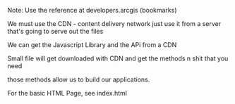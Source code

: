 Note: Use the reference at developers.arcgis (bookmarks)

We must use the CDN - content delivery network 
just use it from a server that's going to serve out the files

We can get the Javascript Library and the APi from a CDN

Small file will get downloaded with CDN and get the methods n shit that you need

those methods allow us to build our applications.

For the basic HTML Page, see index.html

